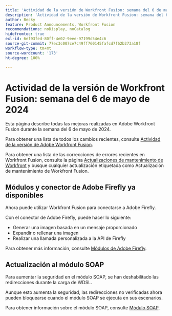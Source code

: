```yaml
---
title: 'Actividad de la versión de Workfront Fusion: semana del 6 de mayo de 2024'
description: 'Actividad de la versión de Workfront Fusion: semana del 6 de mayo de 2024'
author: Becky
feature: Product Announcements, Workfront Fusion
recommendations: noDisplay, noCatalog
hidefromtoc: true
exl-id: 6ef93fed-80ff-4e02-9eee-97199d54e4c6
source-git-commit: 77ec3c007ce7c49ff760145fafcd7f62b273a18f
workflow-type: tm+mt
source-wordcount: '173'
ht-degree: 100%

---
```


# Actividad de la versión de Workfront Fusion: semana del 6 de mayo de 2024

Esta página describe todas las mejoras realizadas en Adobe Workfront Fusion durante la semana del 6 de mayo de 2024.

Para obtener una lista de todos los cambios recientes, consulte [Actividad de la versión de Adobe Workfront Fusion](/help/workfront-fusion/fusion-product-releases/fusion-release-activity.md).

Para obtener una lista de las correcciones de errores recientes en Workfront Fusion, consulte la página [Actualizaciones de mantenimiento de Workfront](https://experienceleague.adobe.com/docs/workfront-known-issues/releases/current-updates.html?lang=es) y busque cualquier actualización etiquetada como Actualización de mantenimiento de Workfront Fusion.

## Módulos y conector de Adobe Firefly ya disponibles

Ahora puede utilizar Workfront Fusion para conectarse a Adobe Firefly.

Con el conector de Adobe Firefly, puede hacer lo siguiente:

* Generar una imagen basada en un mensaje proporcionado
* Expandir o rellenar una imagen
* Realizar una llamada personalizada a la API de Firefly

Para obtener más información, consulte [Módulos de Adobe Firefly](/help/workfront-fusion/references/apps-and-modules/adobe-connectors/adobe-firefly-modules.md).

## Actualización al módulo SOAP

Para aumentar la seguridad en el módulo SOAP, se han deshabilitado las redirecciones durante la carga de WDSL.

Aunque esto aumenta la seguridad, las redirecciones no verificadas ahora pueden bloquearse cuando el módulo SOAP se ejecuta en sus escenarios.

Para obtener información sobre el módulo SOAP, consulte [Módulo SOAP](/help/workfront-fusion/references/apps-and-modules/universal-connectors/soap-module.md).
